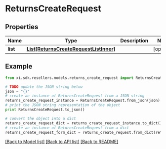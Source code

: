 # ReturnsCreateRequest


## Properties

Name | Type | Description | Notes
------------ | ------------- | ------------- | -------------
**list** | [**List[ReturnsCreateRequestListInner]**](ReturnsCreateRequestListInner.md) |  | [optional] 

## Example

```python
from xi.sdk.resellers.models.returns_create_request import ReturnsCreateRequest

# TODO update the JSON string below
json = "{}"
# create an instance of ReturnsCreateRequest from a JSON string
returns_create_request_instance = ReturnsCreateRequest.from_json(json)
# print the JSON string representation of the object
print ReturnsCreateRequest.to_json()

# convert the object into a dict
returns_create_request_dict = returns_create_request_instance.to_dict()
# create an instance of ReturnsCreateRequest from a dict
returns_create_request_form_dict = returns_create_request.from_dict(returns_create_request_dict)
```
[[Back to Model list]](../README.md#documentation-for-models) [[Back to API list]](../README.md#documentation-for-api-endpoints) [[Back to README]](../README.md)


